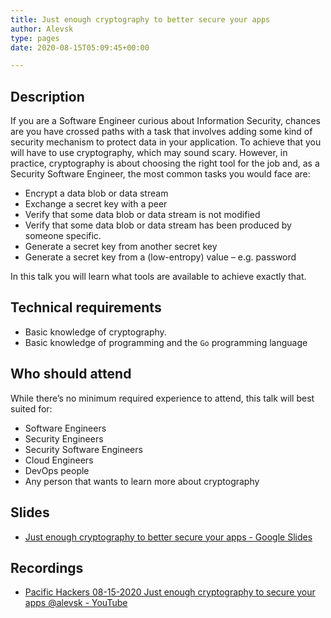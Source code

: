 ```yaml
---
title: Just enough cryptography to better secure your apps
author: Alevsk
type: pages
date: 2020-08-15T05:09:45+00:00

---
```


## Description

If you are a Software Engineer curious about Information Security, chances are you have crossed paths with a task that
involves adding some kind of security mechanism to protect data in your application. To achieve that you will have to use
cryptography, which may sound scary. However, in practice, cryptography is about choosing the right tool for
the job and, as a Security Software Engineer, the most common tasks you would face are:

- Encrypt a data blob or data stream
- Exchange a secret key with a peer
- Verify that some data blob or data stream is not modified
- Verify that some data blob or data stream has been produced by someone specific.
- Generate a secret key from another secret key
- Generate a secret key from a (low-entropy) value – e.g. password

In this talk you will learn what tools are available to achieve exactly that.

## Technical requirements

- Basic knowledge of cryptography.
- Basic knowledge of programming and the `Go` programming language

## Who should attend

While there’s no minimum required experience to attend, this talk will best suited for:

- Software Engineers
- Security Engineers
- Security Software Engineers
- Cloud Engineers
- DevOps people
- Any person that wants to learn more about cryptography

## Slides

- [Just enough cryptography to better secure your apps - Google Slides](https://docs.google.com/presentation/d/1qVl1qJVYT9CixmTdgycgImgIHV-k6OAtzlZqYs3E1YU/edit?usp=sharing)

## Recordings

- [Pacific Hackers 08-15-2020 Just enough cryptography to secure your apps @alevsk - YouTube](https://youtube.com/watch?v=Oq6UWn-kLbA&feature=shares&t=856)
